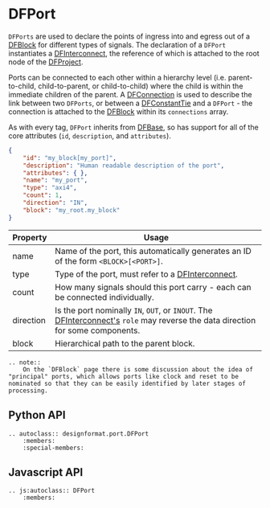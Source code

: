 # DFPort

`DFPorts` are used to declare the points of ingress into and egress out of a [DFBlock](./block) for different types of signals. The declaration of a `DFPort` instantiates a [DFInterconnect](./interconnect), the reference of which is attached to the root node of the [DFProject](./project).

Ports can be connected to each other within a hierarchy level (i.e. parent-to-child, child-to-parent, or child-to-child) where the child is within the immediate children of the parent. A [DFConnection](./connection) is used to describe the link between two `DFPorts`, or between a [DFConstantTie](./constant_tie) and a `DFPort` - the connection is attached to the [DFBlock](./block) within its `connections` array.

As with every tag, `DFPort` inherits from [DFBase](./base), so has support for all of the core attributes (`id`, `description`, and `attributes`).

```json
{
    "id": "my_block[my_port]",
    "description": "Human readable description of the port",
    "attributes": { },
    "name": "my_port",
    "type": "axi4",
    "count": 1,
    "direction": "IN",
    "block": "my_root.my_block"
}
```

| Property  | Usage |
|-----------|-------|
| name      | Name of the port, this automatically generates an ID of the form `<BLOCK>[<PORT>]`. |
| type      | Type of the port, must refer to a [DFInterconnect](./interconnect). |
| count     | How many signals should this port carry - each can be connected individually. |
| direction | Is the port nominally `IN`, `OUT`, or `INOUT`. The [DFInterconnect's](./interconnect) `role` may reverse the data direction for some components. |
| block     | Hierarchical path to the parent block. |

```eval_rst
.. note::
    On the `DFBlock` page there is some discussion about the idea of "principal" ports, which allows ports like clock and reset to be nominated so that they can be easily identified by later stages of processing.
```

## Python API

```eval_rst
.. autoclass:: designformat.port.DFPort
    :members:
    :special-members:
```

## Javascript API

```eval_rst
.. js:autoclass:: DFPort
    :members:
```